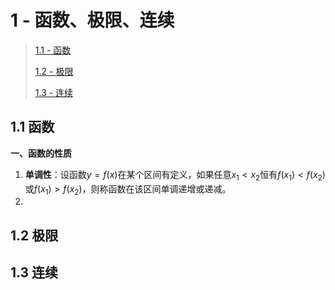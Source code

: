 # 1 - 函数、极限、连续

>[1.1 - 函数](#1.1)
>
>[1.2 - 极限](#1.2)
>
>[1.3 - 连续](#1.3)

<h2 id="1.1">
1.1 函数
</h2>

**一、函数的性质**

1. **单调性**：设函数$y=f(x)$在某个区间有定义，如果任意$x_1 < x_2$恒有$f(x_1) < f(x_2)$或$f(x_1) > f(x_2)$，则称函数在该区间单调递增或递减。
2. 


<h2 id="1.2">
1.2 极限
</h2>


<h2 id="1.3">
1.3 连续
</h2>